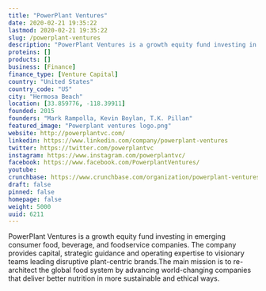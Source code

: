```yaml
---
title: "PowerPlant Ventures"
date: 2020-02-21 19:35:22
lastmod: 2020-02-21 19:35:22
slug: /powerplant-ventures
description: "PowerPlant Ventures is a growth equity fund investing in emerging consumer food, beverage, and foodservice companies. The company provides capital, strategic guidance and operating expertise to visionary teams leading disruptive plant-centric brands.The main mission is to re-architect the global food system by advancing world-changing companies that deliver better nutrition in more sustainable and ethical ways."
proteins: []
products: []
business: [Finance]
finance_type: [Venture Capital]
country: "United States"
country_code: "US"
city: "Hermosa Beach"
location: [33.859776, -118.39911]
founded: 2015
founders: "Mark Rampolla, Kevin Boylan, T.K. Pillan"
featured_image: "Powerplant ventures logo.png"
website: http://powerplantvc.com/
linkedin: https://www.linkedin.com/company/powerplant-ventures
twitter: https://twitter.com/powerplantvc
instagram: https://www.instagram.com/powerplantvc/
facebook: https://www.facebook.com/PowerplantVentures/
youtube: 
crunchbase: https://www.crunchbase.com/organization/powerplant-ventures
draft: false
pinned: false
homepage: false
weight: 5000
uuid: 6211
---
```

PowerPlant Ventures is a growth equity fund investing in emerging consumer food, beverage, and foodservice companies. The company provides capital, strategic guidance and operating expertise to visionary teams leading disruptive plant-centric brands.The main mission is to re-architect the global food system by advancing world-changing companies that deliver better nutrition in more sustainable and ethical ways.
